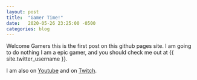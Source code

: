 ```yaml
---
layout: post
title:  "Gamer Time!"
date:   2020-05-26 23:25:00 -0500
categories: blog
---
```

Welcome Gamers this is the first post on this github pages site. I am going to do nothing
I am a epic gamer, and you should check me out at {{ site.twitter_username }}.

I am also on [Youtube][mog-youtube] and on [Twitch][mog-twitch].

[mog-youtube]: https://www.youtube.com/channel/UCh2nXPhHycMTTfvXAKi_oOg
[mog-twitch]:  https://www.twitch.tv/thatmoogle
